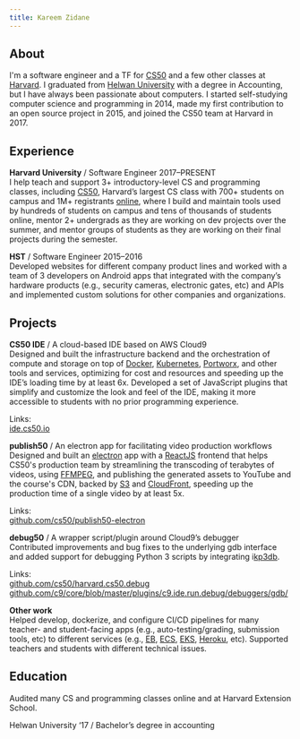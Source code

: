 ```yaml
---
title: Kareem Zidane
---
```


## About

I'm a software engineer and a TF for [CS50](https://cs50.harvard.edu/) and a few other classes at [Harvard](https://harvard.edu/). I graduated from [Helwan University](https://en.wikipedia.org/wiki/Helwan_University) with a degree in Accounting, but I have always been passionate about computers. I started self-studying computer science and programming in 2014, made my first contribution to an open source project in 2015, and joined the CS50 team at Harvard in 2017.


## Experience

**Harvard University** / Software Engineer 2017–PRESENT<br>
I help teach and support 3+ introductory-level CS and programming classes, including [CS50](https://cs50.harvard.edu/), Harvard’s largest CS class with 700+ students on campus and 1M+ registrants [online](https://cs50.edx.org/), where I build and maintain tools used by hundreds of students on campus and tens of thousands of students online, mentor 2+ undergrads as they are working on dev projects over the summer, and mentor groups of students as they are working on their final projects during the semester.


**HST** / Software Engineer 2015–2016<br>
Developed websites for different company product lines and worked with a team of 3 developers on Android apps that integrated with the company’s hardware products (e.g., security cameras, electronic gates, etc) and APIs and implemented custom solutions for other companies and organizations.


## Projects

**CS50 IDE** / A cloud-based IDE based on AWS Cloud9<br>
Designed and built the infrastructure backend and the orchestration of compute and storage on top of [Docker](https://www.docker.com/), [Kubernetes](https://kubernetes.io/), [Portworx](https://portworx.com/), and other tools and services, optimizing for cost and resources and speeding up the IDE’s loading time by at least 6x. Developed a set of JavaScript plugins that simplify and customize the look and feel of the IDE, making it more accessible to students with no prior programming experience.

Links:<br>
[ide.cs50.io](https://ide.cs50.io/)

**publish50** / An electron app for facilitating video production workflows<br>
Designed and built an [electron](https://www.electronjs.org/) app with a [ReactJS](https://reactjs.org/) frontend that helps CS50's production team by streamlining the transcoding of terabytes of videos, using [FFMPEG](https://www.ffmpeg.org/), and publishing the generated assets to YouTube and the course's CDN, backed by [S3](https://aws.amazon.com/s3/) and [CloudFront](https://aws.amazon.com/cloudfront/), speeding up the production time of a single video by at least 5x.

Links:<br>
[github.com/cs50/publish50-electron](https://github.com/cs50/publish50-electron/)

**debug50** / A wrapper script/plugin around Cloud9’s debugger<br>
Contributed improvements and bug fixes to the underlying gdb interface and added support for debugging Python 3 scripts by integrating i[kp3db](https://github.com/cs50/ikp3db/).

Links:<br>
[github.com/cs50/harvard.cs50.debug](https://github.com/cs50/harvard.cs50.debug/)<br>
[github.com/c9/core/blob/master/plugins/c9.ide.run.debug/debuggers/gdb/](github.com/c9/core/blob/master/plugins/c9.ide.run.debug/debuggers/gdb/)

**Other work**<br>
Helped develop, dockerize, and configure CI/CD pipelines for many teacher- and student-facing apps (e.g., auto-testing/grading, submission tools, etc) to different services (e.g., [EB](https://aws.amazon.com/elasticbeanstalk/), [ECS](https://aws.amazon.com/ecs/), [EKS](https://aws.amazon.com/eks/), [Heroku](https://www.heroku.com/), etc). Supported teachers and students with different technical issues.


## Education

Audited many CS and programming classes online and at Harvard Extension School.

Helwan University ‘17 / Bachelor’s degree in accounting


<script>
    $('.embed-responsive-16by9').removeClass('embed-responsive-16by9').addClass('embed-responsive-21by9');
</script>

<!-- Global site tag (gtag.js) - Google Analytics -->
<script async src="https://www.googletagmanager.com/gtag/js?id=UA-154496330-1"></script>
<script>
    window.dataLayer = window.dataLayer || [];
    function gtag(){dataLayer.push(arguments);}
    gtag('js', new Date());

    gtag('config', 'UA-154496330-1');
</script>
